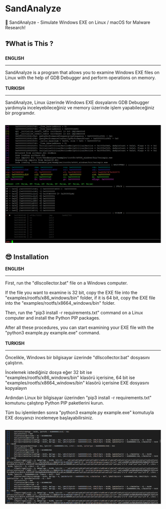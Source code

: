# SandAnalyze
🚀 SandAnalyze - Simulate Windows EXE on Linux / macOS for Malware Research!

<h2>❓What is This ?</h2>
<p>
<b>ENGLISH</b>
<hr>
SandAnalyze is a program that allows you to examine Windows EXE files on Linux with the help of GDB Debugger and perform operations on memory.
<br><br>
<b>TURKISH</b>
<hr>
SandAnalyze, Linux üzerinde Windows EXE dosyalarını GDB Debugger yardımıyla inceleyebileceğiniz ve memory üzerinde işlem yapabileceğiniz bir programdır.
</p>

<br>
<img src="pic/test2.png" />
<br>

<h2>😎 Installation</h2>
<p>
<b>ENGLISH</b>
<hr>
First, run the "dllscollector.bat" file on a Windows computer.

If the file you want to examine is 32 bit, copy the EXE file into the "examples/rootfs/x86_windows/bin" folder, if it is 64 bit, copy the EXE file into the "examples/rootfs/x8664_windows/bin" folder.

Then, run the "pip3 install -r requirements.txt" command on a Linux computer and install the Python PIP packages.

After all these procedures, you can start examining your EXE file with the "python3 example.py example.exe" command.
<br><br>
<b>TURKISH</b>
<hr>
Öncelikle, Windows bir bilgisayar üzerinde "dllscollector.bat" dosyasını çalıştırın.

İncelemek istediğiniz dosya eğer 32 bit ise "examples/rootfs/x86_windows/bin" klasörü içerisine, 64 bit ise "examples/rootfs/x8664_windows/bin" klasörü içerisine EXE dosyasını kopyalayın

Ardından Linux bir bilgisayar üzerinden "pip3 install -r requirements.txt" komutunu çalıştırıp Python PIP paketlerini kurun.

Tüm bu işlemlerden sonra "python3 example.py example.exe" komutuyla EXE dosyanızı incelemeye başlayabilirsiniz.
</p>

<br>
<img src="pic/test1.png" />
<br>

